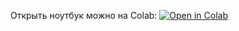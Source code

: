 Открыть ноутбук можно на Colab:
[![Open in Colab](https://colab.research.google.com/assets/colab-badge.svg)](https://colab.research.google.com/drive/1ZnTI4Cg9YGK4wIdE16AjdfiUpcxTpa0A?usp=sharing)